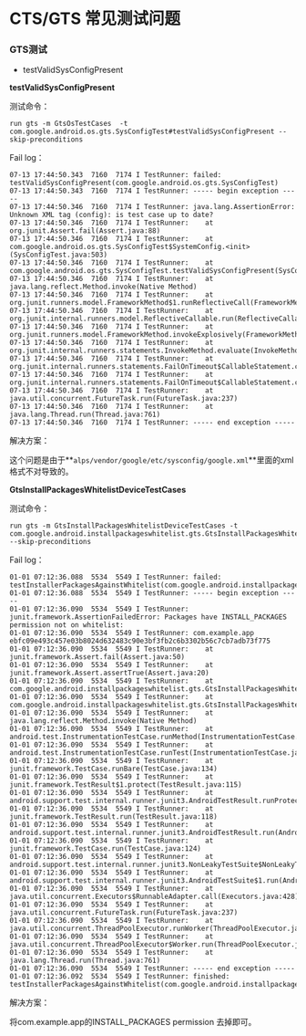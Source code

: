 
# CTS/GTS 常见测试问题


### GTS测试

* testValidSysConfigPresent


**testValidSysConfigPresent**

测试命令：

	run gts -m GtsOsTestCases  -t com.google.android.os.gts.SysConfigTest#testValidSysConfigPresent --skip-preconditions

Fail log：

	07-13 17:44:50.343  7160  7174 I TestRunner: failed: testValidSysConfigPresent(com.google.android.os.gts.SysConfigTest)
	07-13 17:44:50.343  7160  7174 I TestRunner: ----- begin exception -----
	07-13 17:44:50.346  7160  7174 I TestRunner: java.lang.AssertionError: Unknown XML tag (config): is test case up to date?
	07-13 17:44:50.346  7160  7174 I TestRunner: 	at org.junit.Assert.fail(Assert.java:88)
	07-13 17:44:50.346  7160  7174 I TestRunner: 	at com.google.android.os.gts.SysConfigTest$SystemConfig.<init>(SysConfigTest.java:503)
	07-13 17:44:50.346  7160  7174 I TestRunner: 	at com.google.android.os.gts.SysConfigTest.testValidSysConfigPresent(SysConfigTest.java:91)
	07-13 17:44:50.346  7160  7174 I TestRunner: 	at java.lang.reflect.Method.invoke(Native Method)
	07-13 17:44:50.346  7160  7174 I TestRunner: 	at org.junit.runners.model.FrameworkMethod$1.runReflectiveCall(FrameworkMethod.java:50)
	07-13 17:44:50.346  7160  7174 I TestRunner: 	at org.junit.internal.runners.model.ReflectiveCallable.run(ReflectiveCallable.java:12)
	07-13 17:44:50.346  7160  7174 I TestRunner: 	at org.junit.runners.model.FrameworkMethod.invokeExplosively(FrameworkMethod.java:47)
	07-13 17:44:50.346  7160  7174 I TestRunner: 	at org.junit.internal.runners.statements.InvokeMethod.evaluate(InvokeMethod.java:17)
	07-13 17:44:50.346  7160  7174 I TestRunner: 	at org.junit.internal.runners.statements.FailOnTimeout$CallableStatement.call(FailOnTimeout.java:298)
	07-13 17:44:50.346  7160  7174 I TestRunner: 	at org.junit.internal.runners.statements.FailOnTimeout$CallableStatement.call(FailOnTimeout.java:292)
	07-13 17:44:50.346  7160  7174 I TestRunner: 	at java.util.concurrent.FutureTask.run(FutureTask.java:237)
	07-13 17:44:50.346  7160  7174 I TestRunner: 	at java.lang.Thread.run(Thread.java:761)
	07-13 17:44:50.346  7160  7174 I TestRunner: ----- end exception -----

解决方案：

这个问题是由于**`alps/vendor/google/etc/sysconfig/google.xml`**里面的xml格式不对导致的。

**GtsInstallPackagesWhitelistDeviceTestCases**
	
测试命令：

	run gts -m GtsInstallPackagesWhitelistDeviceTestCases -t com.google.android.installpackageswhitelist.gts.GtsInstallPackagesWhitelistDeviceTest#testInstallerPackagesAgainstWhitelist --skip-preconditions

Fail log：

	01-01 07:12:36.088  5534  5549 I TestRunner: failed: testInstallerPackagesAgainstWhitelist(com.google.android.installpackageswhitelist.gts.GtsInstallPackagesWhitelistDeviceTest)
	01-01 07:12:36.088  5534  5549 I TestRunner: ----- begin exception -----
	01-01 07:12:36.090  5534  5549 I TestRunner: junit.framework.AssertionFailedError: Packages have INSTALL_PACKAGES permission not on whitelist:
	01-01 07:12:36.090  5534  5549 I TestRunner: com.example.app ebfc09e493c457e03b8024d632483c90e3bf3fb2c6b3302b56c7cb7adb73f775
	01-01 07:12:36.090  5534  5549 I TestRunner: 	at junit.framework.Assert.fail(Assert.java:50)
	01-01 07:12:36.090  5534  5549 I TestRunner: 	at junit.framework.Assert.assertTrue(Assert.java:20)
	01-01 07:12:36.090  5534  5549 I TestRunner: 	at com.google.android.installpackageswhitelist.gts.GtsInstallPackagesWhitelistDeviceTest.checkInstallerPackageApps(GtsInstallPackagesWhitelistDeviceTest.java:159)
	01-01 07:12:36.090  5534  5549 I TestRunner: 	at com.google.android.installpackageswhitelist.gts.GtsInstallPackagesWhitelistDeviceTest.testInstallerPackagesAgainstWhitelist(GtsInstallPackagesWhitelistDeviceTest.java:165)
	01-01 07:12:36.090  5534  5549 I TestRunner: 	at java.lang.reflect.Method.invoke(Native Method)
	01-01 07:12:36.090  5534  5549 I TestRunner: 	at android.test.InstrumentationTestCase.runMethod(InstrumentationTestCase.java:220)
	01-01 07:12:36.090  5534  5549 I TestRunner: 	at android.test.InstrumentationTestCase.runTest(InstrumentationTestCase.java:205)
	01-01 07:12:36.090  5534  5549 I TestRunner: 	at junit.framework.TestCase.runBare(TestCase.java:134)
	01-01 07:12:36.090  5534  5549 I TestRunner: 	at junit.framework.TestResult$1.protect(TestResult.java:115)
	01-01 07:12:36.090  5534  5549 I TestRunner: 	at android.support.test.internal.runner.junit3.AndroidTestResult.runProtected(AndroidTestResult.java:77)
	01-01 07:12:36.090  5534  5549 I TestRunner: 	at junit.framework.TestResult.run(TestResult.java:118)
	01-01 07:12:36.090  5534  5549 I TestRunner: 	at android.support.test.internal.runner.junit3.AndroidTestResult.run(AndroidTestResult.java:55)
	01-01 07:12:36.090  5534  5549 I TestRunner: 	at junit.framework.TestCase.run(TestCase.java:124)
	01-01 07:12:36.090  5534  5549 I TestRunner: 	at android.support.test.internal.runner.junit3.NonLeakyTestSuite$NonLeakyTest.run(NonLeakyTestSuite.java:63)
	01-01 07:12:36.090  5534  5549 I TestRunner: 	at android.support.test.internal.runner.junit3.AndroidTestSuite$1.run(AndroidTestSuite.java:97)
	01-01 07:12:36.090  5534  5549 I TestRunner: 	at java.util.concurrent.Executors$RunnableAdapter.call(Executors.java:428)
	01-01 07:12:36.090  5534  5549 I TestRunner: 	at java.util.concurrent.FutureTask.run(FutureTask.java:237)
	01-01 07:12:36.090  5534  5549 I TestRunner: 	at java.util.concurrent.ThreadPoolExecutor.runWorker(ThreadPoolExecutor.java:1133)
	01-01 07:12:36.090  5534  5549 I TestRunner: 	at java.util.concurrent.ThreadPoolExecutor$Worker.run(ThreadPoolExecutor.java:607)
	01-01 07:12:36.090  5534  5549 I TestRunner: 	at java.lang.Thread.run(Thread.java:761)
	01-01 07:12:36.090  5534  5549 I TestRunner: ----- end exception -----
	01-01 07:12:36.092  5534  5549 I TestRunner: finished: testInstallerPackagesAgainstWhitelist(com.google.android.installpackageswhitelist.gts.GtsInstallPackagesWhitelistDeviceTest)

解决方案：

将com.example.app的INSTALL_PACKAGES permission 去掉即可。